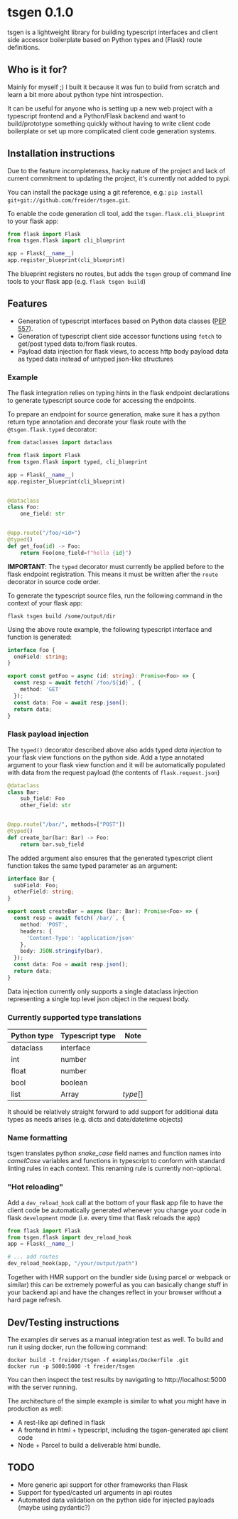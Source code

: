 # tsgen 0.1.0

tsgen is a lightweight library for building typescript interfaces and client side accessor boilerplate based on Python types and (Flask) route definitions.

## Who is it for?
Mainly for myself ;) I built it because it was fun to build from scratch and learn a bit more about python type hint introspection.

It can be useful for anyone who is setting up a new web project with a typescript frontend and a Python/Flask backend and want to build/prototype something quickly without having to write client code boilerplate or set up more complicated client code generation systems.

## Installation instructions
Due to the feature incompleteness, hacky nature of the project and lack of current commitment to updating the project, it's currently not added to pypi.

You can install the package using a git reference, e.g.: `pip install git+git://github.com/freider/tsgen.git`.

To enable the code generation cli tool, add the `tsgen.flask.cli_blueprint` to your flask app:
```python
from flask import Flask
from tsgen.flask import cli_blueprint

app = Flask(__name__)
app.register_blueprint(cli_blueprint)
```
The blueprint registers no routes, but adds the `tsgen` group of command line tools to your flask app (e.g. `flask tsgen build`)

## Features
* Generation of typescript interfaces based on Python data classes ([PEP 557](https://www.python.org/dev/peps/pep-0557/)).
* Generation of typescript client side accessor functions using `fetch` to get/post typed data to/from flask routes.
* Payload data injection for flask views, to access http body payload data as typed data instead of untyped json-like structures

### Example

The flask integration relies on typing hints in the flask endpoint declarations to generate typescript source code for accessing the endpoints.

To prepare an endpoint for source generation, make sure it has a python return type annotation and decorate your flask route with the `@tsgen.flask.typed` decorator:

```python
from dataclasses import dataclass

from flask import Flask
from tsgen.flask import typed, cli_blueprint

app = Flask(__name__)
app.register_blueprint(cli_blueprint)


@dataclass
class Foo:
    one_field: str


@app.route("/foo/<id>")
@typed()
def get_foo(id) -> Foo:
    return Foo(one_field=f"hello {id}")
```
__IMPORTANT__: The `typed` decorator must currently be applied before to the flask endpoint registration. This means it must be written after the `route` decorator in source code order.

To generate the typescript source files, run the following command in the context of your flask app:

```shell
flask tsgen build /some/output/dir
```

Using the above route example, the following typescript interface and function is generated:
```typescript
interface Foo {
  oneField: string;
}

export const getFoo = async (id: string): Promise<Foo> => {
  const resp = await fetch(`/foo/${id}`, {
    method: 'GET'
  });
  const data: Foo = await resp.json();
  return data;
}
```

### Flask payload injection
The `typed()` decorator described above also adds typed *data injection* to your flask view functions on the python side. Add a type annotated argument to your flask view function and it will be automatically populated with data from the request payload (the contents of `flask.request.json`)

```python
@dataclass
class Bar:
    sub_field: Foo
    other_field: str


@app.route("/bar/", methods=["POST"])
@typed()
def create_bar(bar: Bar) -> Foo:
    return bar.sub_field
```

The added argument also ensures that the generated typescript client function takes the same typed parameter as an argument:
```typescript
interface Bar {
  subField: Foo;
  otherField: string;
}

export const createBar = async (bar: Bar): Promise<Foo> => {
  const resp = await fetch(`/bar/`, {
    method: 'POST',
    headers: {
      'Content-Type': 'application/json'
    },
    body: JSON.stringify(bar),
  });
  const data: Foo = await resp.json();
  return data;
}
```

Data injection currently only supports a single dataclass injection representing a single top level json object in the request body.

### Currently supported type translations

| Python type   | Typescript type | Note   |
| ------------- | --------------- | ------ |
| dataclass     | interface       |        |
| int           | number          |        |
| float         | number          |        |
| bool          | boolean         |        |
| list          | Array           |*type*[]|

It should be relatively straight forward to add support for additional data types as needs arises (e.g. dicts and date/datetime objects)

### Name formatting
tsgen translates python *snake_case* field names and function names into *camelCase* variables and functions in typescript to conform with standard linting rules in each context. This renaming rule is currently non-optional.

### "Hot reloading"
Add a `dev_reload_hook` call at the bottom of your flask app file to have the client code be automatically generated whenever you change your code in flask `development` mode (i.e. every time that flask reloads the app)
```python
from flask import Flask
from tsgen.flask import dev_reload_hook
app = Flask(__name__)

# ... add routes
dev_reload_hook(app, "/your/output/path")
```

Together with HMR support on the bundler side (using parcel or webpack or similar) this can be extremely powerful as you can basically change stuff in your backend api and have the changes reflect in your browser without a hard page refresh.



## Dev/Testing instructions
The examples dir serves as a manual integration test as well. To build and run it using docker, run the following command:
```shell
docker build -t freider/tsgen -f examples/Dockerfile .git
docker run -p 5000:5000 -t freider/tsgen
```
You can then inspect the test results by navigating to http://localhost:5000 with the server running.

The architecture of the simple example is similar to what you might have in production as well:
* A rest-like api defined in flask
* A frontend in html + typescript, including the tsgen-generated api client code
* Node + Parcel to build a deliverable html bundle.



## TODO
* More generic api support for other frameworks than Flask
* Support for typed/casted url arguments in api routes
* Automated data validation on the python side for injected payloads (maybe using pydantic?)
